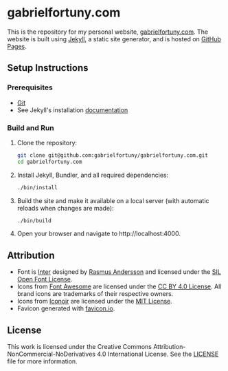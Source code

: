 # gabrielfortuny.com

This is the repository for my personal website, [gabrielfortuny.com](https://gabrielfortuny.com/). The website is built using [Jekyll](https://jekyllrb.com/), a static site generator, and is hosted on [GitHub Pages](https://pages.github.com/).

## Setup Instructions

### Prerequisites

- [Git](https://git-scm.com/)
- See Jekyll's installation [documentation](https://jekyllrb.com/docs/installation/)

### Build and Run

1. Clone the repository:

   ```sh
   git clone git@github.com:gabrielfortuny/gabrielfortuny.com.git
   cd gabrielfortuny.com
   ```

2. Install Jekyll, Bundler, and all required dependencies:

   ```sh
   ./bin/install
   ```

3. Build the site and make it available on a local server (with automatic reloads when changes are made):

   ```sh
   ./bin/build
   ```

4. Open your browser and navigate to http://localhost:4000.

## Attribution

- Font is [Inter](https://rsms.me/inter/) designed by [Rasmus Andersson](https://rsms.me/) and licensed under the [SIL Open Font License](https://openfontlicense.org/open-font-license-official-text/).
- Icons from [Font Awesome](https://fontawesome.com/) are licensed under the [CC BY 4.0 License](https://creativecommons.org/licenses/by/4.0/). All brand icons are trademarks of their respective owners.
- Icons from [Iconoir](https://iconoir.com/) are licensed under the [MIT License](https://github.com/iconoir-icons/iconoir/blob/main/LICENSE).
- Favicon generated with [favicon.io](https://favicon.io/).

## License

This work is licensed under the Creative Commons Attribution-NonCommercial-NoDerivatives 4.0 International License. See the [LICENSE](./LICENSE) file for more information.
